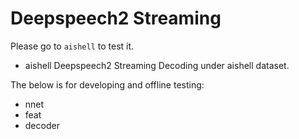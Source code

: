 # Deepspeech2 Streaming

Please go to `aishell` to test it.

* aishell
Deepspeech2 Streaming Decoding under aishell dataset.

The below is for developing and offline testing:
* nnet
* feat
* decoder
